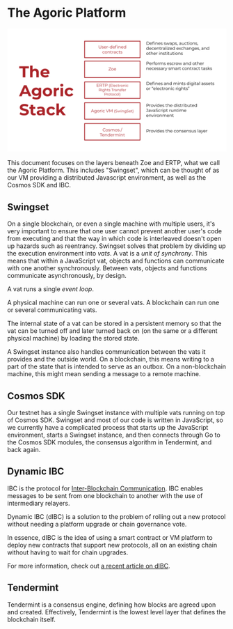 # The Agoric Platform

![agoric stack](./assets/stack.svg)

This document focuses on the layers beneath Zoe and ERTP, what we call
the Agoric Platform. This includes "Swingset", which can be thought of
as our VM providing a distributed Javascript environment, as well as
the Cosmos SDK and IBC. 

## Swingset

On a single blockchain, or even a single machine with multiple users,
it's very important to ensure that one user cannot prevent another
user's code from executing and that the way in which code is
interleaved doesn't open up hazards such as reentrancy. Swingset
solves that problem by dividing up the execution environment into
*vats*. A <router-link
to="/distributed-programming.html#vats">vat</router-link> is a *unit
of synchrony*. This means that within a JavaScript vat, objects and
functions can communicate with one another synchronously. Between
vats, objects and functions communicate asynchronously, by design.

A vat runs a single *event loop*.

A physical machine can run one or several vats. A blockchain can run
one or several communicating vats.

The internal state of a vat can be stored in a persistent memory so
that the vat can be turned off and later turned back on (on the same
or a different physical machine) by loading the stored state.

A Swingset instance also handles communication between the vats it
provides and the outside world. On a blockchain, this means writing to
a part of the state that is intended to serve as an outbox. On a
non-blockchain machine, this might mean sending a message to a remote
machine.

## Cosmos SDK

Our testnet has a single Swingset instance with multiple vats running
on top of Cosmos SDK. Swingset and most of our code is written in
JavaScript, so we currently have a complicated process that starts up
the JavaScript environment, starts a Swingset instance, and then 
connects through Go to the Cosmos SDK modules, the consensus algorithm
in Tendermint, and back again.

## Dynamic IBC

IBC is the protocol for [Inter-Blockchain
Communication](https://cosmos.network/ibc/). IBC enables messages to
be sent from one blockchain to another with the use of intermediary
relayers.

Dynamic IBC (dIBC) is a solution to the problem of rolling out a new
protocol without needing a platform upgrade or chain governance vote.

In essence, dIBC is the idea of using a smart contract or VM platform
to deploy new contracts that support new protocols, all on an existing
chain without having to wait for chain upgrades. 

For more information, check out [a recent article on
dIBC](https://medium.com/agoric/the-road-to-dynamic-ibc-4a43bc964bca).

## Tendermint

Tendermint is a consensus engine, defining how blocks are agreed upon
and created. Effectively, Tendermint is the lowest level layer that
defines the blockchain itself.